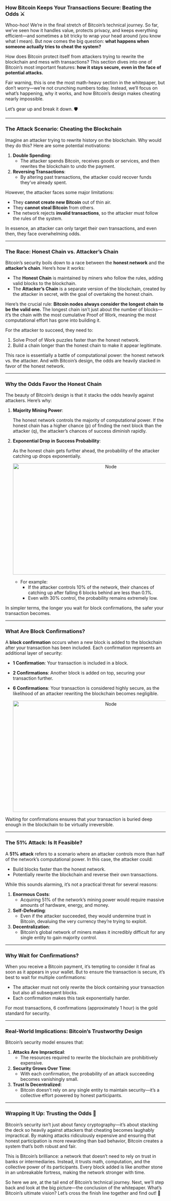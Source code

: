 ### How Bitcoin Keeps Your Transactions Secure: Beating the Odds ⚔️

Whoo-hoo! We’re in the final stretch of Bitcoin’s technical journey. So far, we’ve seen how it handles value, protects privacy, and keeps everything efficient—and sometimes a bit tricky to wrap your head around (you know what I mean). But now comes the big question: **what happens when someone actually tries to cheat the system?**

How does Bitcoin protect itself from attackers trying to rewrite the blockchain and mess with transactions? This section dives into one of Bitcoin’s most important features: **how it stays secure, even in the face of potential attacks.**

Fair warning, this is one the most math-heavy section in the whitepaper, but don’t worry—we’re not crunching numbers today. Instead, we’ll focus on what’s happening, why it works, and how Bitcoin’s design makes cheating nearly impossible.

Let’s gear up and break it down. 🛡️

---

### The Attack Scenario: Cheating the Blockchain

Imagine an attacker trying to rewrite history on the blockchain. Why would they do this? Here are some potential motivations:

1. **Double Spending**:
    - The attacker spends Bitcoin, receives goods or services, and then rewrites the blockchain to undo the payment.
2. **Reversing Transactions**:
    - By altering past transactions, the attacker could recover funds they’ve already spent.

However, the attacker faces some major limitations:

- They **cannot create new Bitcoin** out of thin air.
- They **cannot steal Bitcoin** from others.
- The network rejects **invalid transactions**, so the attacker must follow the rules of the system.

In essence, an attacker can only target their own transactions, and even then, they face overwhelming odds.

---

### The Race: Honest Chain vs. Attacker’s Chain

Bitcoin’s security boils down to a race between the **honest network** and the **attacker’s chain**. Here’s how it works:

- The **Honest Chain** is maintained by miners who follow the rules, adding valid blocks to the blockchain.
- The **Attacker’s Chain** is a separate version of the blockchain, created by the attacker in secret, with the goal of overtaking the honest chain.

Here’s the crucial rule: **Bitcoin nodes always consider the longest chain to be the valid one.** The longest chain isn’t just about the number of blocks—it’s the chain with the most cumulative Proof of Work, meaning the most computational effort has gone into building it.

For the attacker to succeed, they need to:

1. Solve Proof of Work puzzles faster than the honest network.
2. Build a chain longer than the honest chain to make it appear legitimate.

This race is essentially a battle of computational power: the honest network vs. the attacker. And with Bitcoin’s design, the odds are heavily stacked in favor of the honest network.

---

### Why the Odds Favor the Honest Chain

The beauty of Bitcoin’s design is that it stacks the odds heavily against attackers. Here’s why:

1. **Majority Mining Power**:
    
    The honest network controls the majority of computational power. If the honest chain has a higher chance (p) of finding the next block than the attacker (q), the attacker’s chances of success diminish rapidly.
    
2. **Exponential Drop in Success Probability**:
    
    As the honest chain gets further ahead, the probability of the attacker catching up drops exponentially.
    
    <p align="center">
        <img src="https://raw.githubusercontent.com/The-Web3-Compass/web3-compass-data-repository/refs/heads/main/basecamp/bitcoin-fundementals/images/calculation/catch-up.gif" alt="Node" width="600" height="350" />
    </p>
    
    
    - For example:
        - If the attacker controls 10% of the network, their chances of catching up after falling 6 blocks behind are less than 0.1%.
        - Even with 30% control, the probability remains extremely low.

In simpler terms, the longer you wait for block confirmations, the safer your transaction becomes.

---

### What Are Block Confirmations?

A **block confirmation** occurs when a new block is added to the blockchain after your transaction has been included. Each confirmation represents an additional layer of security:

- **1 Confirmation**: Your transaction is included in a block.
- **2 Confirmations**: Another block is added on top, securing your transaction further.
- **6 Confirmations**: Your transaction is considered highly secure, as the likelihood of an attacker rewriting the blockchain becomes negligible.

    <p align="center">
        <img src="https://raw.githubusercontent.com/The-Web3-Compass/web3-compass-data-repository/refs/heads/main/basecamp/bitcoin-fundementals/images/calculation/confirmation.gif" alt="Node" width="600" height="350" />
    </p>

Waiting for confirmations ensures that your transaction is buried deep enough in the blockchain to be virtually irreversible.

---

### The 51% Attack: Is It Feasible?

A **51% attack** refers to a scenario where an attacker controls more than half of the network’s computational power. In this case, the attacker could:

- Build blocks faster than the honest network.
- Potentially rewrite the blockchain and reverse their own transactions.

While this sounds alarming, it’s not a practical threat for several reasons:

1. **Enormous Costs**:
    - Acquiring 51% of the network’s mining power would require massive amounts of hardware, energy, and money.
2. **Self-Defeating**:
    - Even if the attacker succeeded, they would undermine trust in Bitcoin, devaluing the very currency they’re trying to exploit.
3. **Decentralization**:
    - Bitcoin’s global network of miners makes it incredibly difficult for any single entity to gain majority control.

---

### Why Wait for Confirmations?

When you receive a Bitcoin payment, it’s tempting to consider it final as soon as it appears in your wallet. But to ensure the transaction is secure, it’s best to wait for multiple confirmations:

- The attacker must not only rewrite the block containing your transaction but also all subsequent blocks.
- Each confirmation makes this task exponentially harder.

For most transactions, 6 confirmations (approximately 1 hour) is the gold standard for security.

---

### Real-World Implications: Bitcoin’s Trustworthy Design

Bitcoin’s security model ensures that:

1. **Attacks Are Impractical**:
    - The resources required to rewrite the blockchain are prohibitively expensive.
2. **Security Grows Over Time**:
    - With each confirmation, the probability of an attack succeeding becomes vanishingly small.
3. **Trust Is Decentralized**:
    - Bitcoin doesn’t rely on any single entity to maintain security—it’s a collective effort powered by honest participants.

---

### Wrapping It Up: Trusting the Odds 🎲

Bitcoin’s security isn’t just about fancy cryptography—it’s about stacking the deck so heavily against attackers that cheating becomes laughably impractical. By making attacks ridiculously expensive and ensuring that honest participation is more rewarding than bad behavior, Bitcoin creates a system that’s both robust and fair.

This is Bitcoin’s brilliance: a network that doesn’t need to rely on trust in banks or intermediaries. Instead, it trusts math, computation, and the collective power of its participants. Every block added is like another stone in an unbreakable fortress, making the network stronger with time.

So here we are, at the tail end of Bitcoin’s technical journey. Next, we’ll step back and look at the big picture—the conclusion of the whitepaper. What’s Bitcoin’s ultimate vision? Let’s cross the finish line together and find out! 🚀